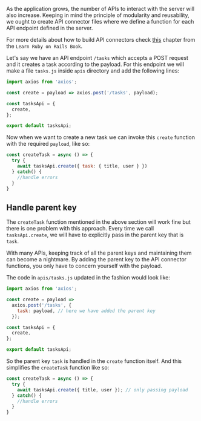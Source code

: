 As the application grows, the number of APIs to interact with the server will also increase. Keeping in mind the principle of modularity and reusability, we ought to create API connector files where we define a function for each API endpoint defined in the server.

For more details about how to build API connectors check [this](/learn-rubyonrails/building-and-organizing-apis#organizing-apis) chapter from the `Learn Ruby on Rails Book`.

Let's say we have an API endpoint `/tasks` which accepts a POST request and it creates a task according to the payload. For this endpoint we will make a file `tasks.js` inside `apis` directory and add the following lines:

```jsx
import axios from 'axios';

const create = payload => axios.post('/tasks', payload);

const tasksApi = {
  create,
};

export default tasksApi;
```

Now when we want to create a new task we can invoke this `create` function with the required `payload`, like so:

```jsx
const createTask = async () => {
  try {
    await tasksApi.create({ task: { title, user } })
  } catch() {
    //handle errors
  }
}
```

## Handle parent key

The `createTask` function mentioned in the above section will work fine but there is one problem with this approach. Every time we call `tasksApi.create`, we will have to explicitly pass in the parent key that is `task`.

With many APIs, keeping track of all the parent keys and maintaining them can become a nightmare. By adding the parent key to the API connector functions, you only have to concern yourself with the payload.

The code in `apis/tasks.js` updated in the fashion would look like:

```jsx
import axios from 'axios';

const create = payload =>
  axios.post('/tasks', {
    task: payload, // here we have added the parent key
  });

const tasksApi = {
  create,
};

export default tasksApi;
```

So the parent key `task` is handled in the `create` function itself. And this simplifies the `createTask` function like so:

```jsx
const createTask = async () => {
  try {
    await tasksApi.create({ title, user }); // only passing payload
  } catch() {
    //handle errors
  }
}
```
